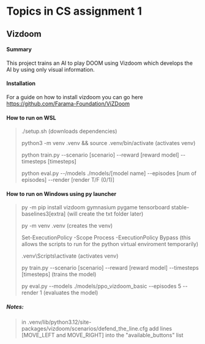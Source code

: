 
# Topics in CS assignment 1 
## Vizdoom

#### Summary
This project trains an AI to play DOOM using Vizdoom which develops the AI by using only visual information.

#### Installation 
For a guide on how to install vizdoom you can go here https://github.com/Farama-Foundation/ViZDoom

#### How to run on WSL
>./setup.sh (downloads dependencies)
>
>python3 -m venv .venv && source .venv/bin/activate (activates venv)
>
>python train.py --scenario [scenario] --reward [reward model] --timesteps [timesteps]
>
>python eval.py --/models ./models/[model name] --episodes [num of episodes] --render [render T/F (0/1)]

#### How to run on Windows using py launcher
>py -m pip install vizdoom gymnasium pygame tensorboard stable-baselines3[extra] (will create the txt folder later)
>
>py -m venv .venv (creates the venv)
>
>Set-ExecutionPolicy -Scope Process -ExecutionPolicy Bypass (this allows the scripts to run for the python virtual enviroment temporarily)
>
>.venv\Scripts\activate (activates venv)
>
>py train.py --scenario [scenario] --reward [reward model] --timesteps [timesteps] (trains the model)
>
>py eval.py --models ./models/ppo_vizdoom_basic --episodes 5 --render 1 (evaluates the model)

##### Notes:
>in .venv/lib/python3.12/site-packages/vizdoom/scenarios/defend_the_line.cfg add lines [MOVE_LEFT and MOVE_RIGHT] into the "available_buttons" list
